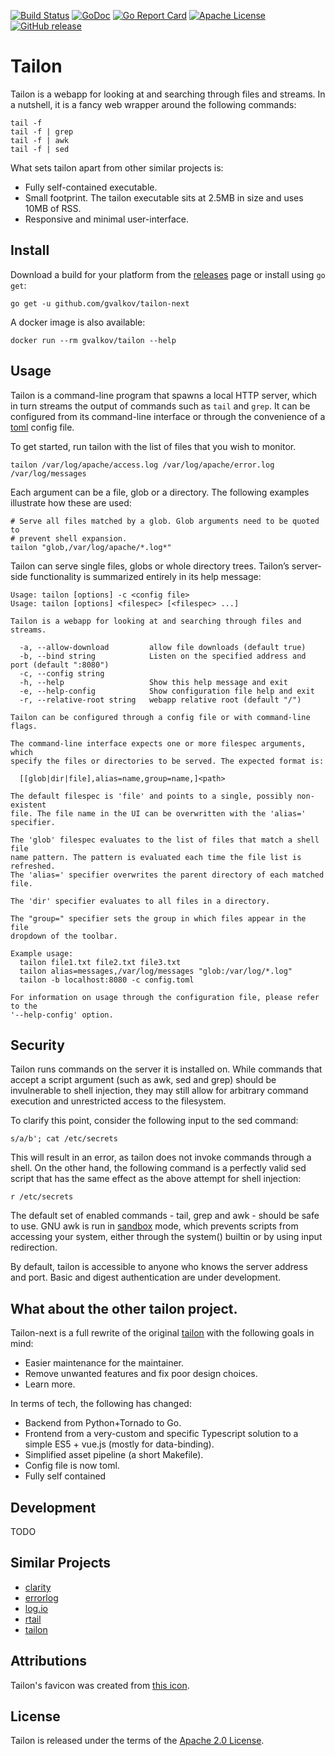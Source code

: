 [![Build Status](https://img.shields.io/travis/gvalkov/tailon-next.svg)](https://travis-ci.com/gvalkov/tailon-next)
[![GoDoc](https://godoc.org/github.com/gvalkov/tailon-next?status.svg)](https://godoc.org/github.com/gvalkov/tailon-next)
[![Go Report Card](https://goreportcard.com/badge/github.com/gvalkov/tailon-next)](https://goreportcard.com/report/github.com/gvalkov/tailon-next)
[![Apache License](https://img.shields.io/badge/license-Apache-blue.svg)](https://github.com/gvalkov/tailon-next/blob/master/LICENSE)
[![GitHub release](https://img.shields.io/github/release/gvalkov/tailon-next.svg)](https://github.com/gvalkov/tailon-next/releases)

# Tailon

Tailon is a webapp for looking at and searching through files and streams. In a
nutshell, it is a fancy web wrapper around the following commands:

```
tail -f
tail -f | grep
tail -f | awk
tail -f | sed
```

What sets tailon apart from other similar projects is:

* Fully self-contained executable.
* Small footprint. The tailon executable sits at 2.5MB in size and uses 10MB of RSS.
* Responsive and minimal user-interface.

## Install

Download a build for your platform from the [releases] page or install using `go get`:

```
go get -u github.com/gvalkov/tailon-next
```

A docker image is also available:

```
docker run --rm gvalkov/tailon --help
```

## Usage

Tailon is a command-line program that spawns a local HTTP server, which in turn
streams the output of commands such as `tail` and `grep`. It can be configured
from its command-line interface or through the convenience of a [toml] config
file.

To get started, run tailon with the list of files that you wish to monitor.

```
tailon /var/log/apache/access.log /var/log/apache/error.log /var/log/messages
```

Each argument can be a file, glob or a directory. The following examples
illustrate how these are used:

```
# Serve all files matched by a glob. Glob arguments need to be quoted to
# prevent shell expansion.
tailon "glob,/var/log/apache/*.log*"
```

Tailon can serve single files, globs or whole directory trees. Tailon’s
server-side functionality is summarized entirely in its help message:

[//]: # (BEGIN HELP)
```
Usage: tailon [options] -c <config file>
Usage: tailon [options] <filespec> [<filespec> ...]

Tailon is a webapp for looking at and searching through files and streams.

  -a, --allow-download         allow file downloads (default true)
  -b, --bind string            Listen on the specified address and port (default ":8080")
  -c, --config string
  -h, --help                   Show this help message and exit
  -e, --help-config            Show configuration file help and exit
  -r, --relative-root string   webapp relative root (default "/")

Tailon can be configured through a config file or with command-line flags.

The command-line interface expects one or more filespec arguments, which
specify the files or directories to be served. The expected format is:

  [[glob|dir|file],alias=name,group=name,]<path>

The default filespec is 'file' and points to a single, possibly non-existent
file. The file name in the UI can be overwritten with the 'alias=' specifier.

The 'glob' filespec evaluates to the list of files that match a shell file
name pattern. The pattern is evaluated each time the file list is refreshed.
The 'alias=' specifier overwrites the parent directory of each matched file.

The 'dir' specifier evaluates to all files in a directory.

The "group=" specifier sets the group in which files appear in the file
dropdown of the toolbar.

Example usage:
  tailon file1.txt file2.txt file3.txt
  tailon alias=messages,/var/log/messages "glob:/var/log/*.log"
  tailon -b localhost:8080 -c config.toml

For information on usage through the configuration file, please refer to the
'--help-config' option.
```
[//]: # (END HELP)

## Security

Tailon runs commands on the server it is installed on. While commands that
accept a script argument (such as awk, sed and grep) should be invulnerable to
shell injection, they may still allow for arbitrary command execution and
unrestricted access to the filesystem.

To clarify this point, consider the following input to the sed command:

```
s/a/b'; cat /etc/secrets
```

This will result in an error, as tailon does not invoke commands through a
shell. On the other hand, the following command is a perfectly valid sed script
that has the same effect as the above attempt for shell injection:

```
r /etc/secrets
```

The default set of enabled commands - tail, grep and awk - should be safe to
use. GNU awk is run in [sandbox] mode, which prevents scripts from accessing your
system, either through the system() builtin or by using input redirection.

By default, tailon is accessible to anyone who knows the server address and
port. Basic and digest authentication are under development.


## What about the other tailon project.

Tailon-next is a full rewrite of the original [tailon] with the following goals in mind:

* Easier maintenance for the maintainer.
* Remove unwanted features and fix poor design choices.
* Learn more.

In terms of tech, the following has changed:

* Backend from Python+Tornado to Go.
* Frontend from a very-custom and specific Typescript solution to a simple ES5 + vue.js
  (mostly for data-binding).
* Simplified asset pipeline (a short Makefile).
* Config file is now toml.
* Fully self contained

## Development

TODO


## Similar Projects

* [clarity]
* [errorlog]
* [log.io]
* [rtail]
* [tailon]


Attributions
------------

Tailon's favicon was created from [this icon].


## License

Tailon is released under the terms of the [Apache 2.0 License].



[clarity]:   https://github.com/tobi/clarity
[tailon]:    https://github.com/gvalkov/tailon
[wtee]:      https://github.com/gvalkov/wtee
[toml]:      https://github.com/toml-lang/toml
[releases]:  https://github.com/gvalkov/tailon-next/releases
[errorlog]:  http://www.psychogenic.com/en/products/Errorlog.php
[log.io]:    http://logio.org/
[rtail]:     http://rtail.org/
[this icon]: http://www.iconfinder.com/icondetails/15150/48/terminal_icon
[sandbox]:   http://www.gnu.org/software/gawk/manual/html_node/Options.html#index-g_t_0040code_007b_002dS_007d-option-277
[Apache 2.0 License]: LICENSE
